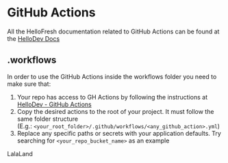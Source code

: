 # GitHub Actions

All the HelloFresh documentation related to GitHub Actions can be found at the [HelloDev Docs](https://hellodev.hellofresh.io/project/github-actions/docs)

## .workflows

In order to use the GitHub Actions inside the workflows folder you need to make sure that:

1. Your repo has access to GH Actions by following the instructions at [HelloDev - GitHub Actions](https://hellodev.hellofresh.io/project/github-actions/docs/user/opt-in/)
1. Copy the desired actions to the root of your project. It must follow the same folder structure \
   (E.g.: `<your_root_folder>/.github/workflows/<any_github_action>.yml`)
1. Replace any specific paths or secrets with your application defaults. Try searching for `<your_repo_bucket_name>` as an example

LalaLand
